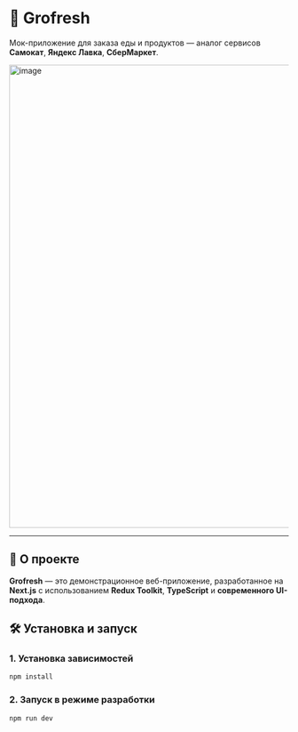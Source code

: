 # 🥦 Grofresh

Мок-приложение для заказа еды и продуктов — аналог сервисов **Самокат**, **Яндекс Лавка**, **СберМаркет**.

<img width="728" height="833" alt="image" src="https://github.com/user-attachments/assets/778b7bb8-cc36-474a-8b11-9eb311a23958" />


---

## 🚀 О проекте

**Grofresh** — это демонстрационное веб-приложение, разработанное на **Next.js** с использованием **Redux Toolkit**, **TypeScript** и **современного UI-подхода**.  

## 🛠 Установка и запуск

### 1. Установка зависимостей

```bash
npm install
```

### 2. Запуск в режиме разработки

```bash
npm run dev
```
